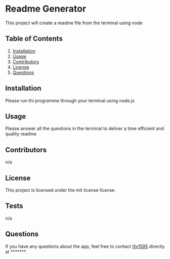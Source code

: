 # Readme Generator  

This project will create a readme file from the terminal using node  

## Table of Contents

1. [Installation](#installation)
2. [Usage](#usage)
3. [Contributors](#contributors)
4. [License](#license)
5. [Questions](#questions)

## Installation

Please run thi programme through your terminal using node.js

## Usage

Please answer all the questions in the terminal to deliver a time efficient and quality readme 

## Contributors

n/a

## License

This project is licensed under the mit license license.

## Tests

n/a

## Questions

If you have any questions about the app, feel free to contact [lily1595](https://github.com/lily1595) directly at *******.